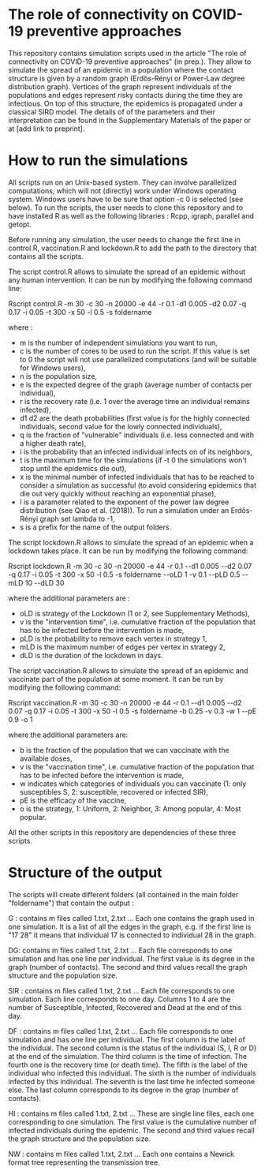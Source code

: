 # The role of connectivity on COVID-19 preventive approaches

This repository contains simulation scripts used in the article "The role of connectivity on COVID-19 preventive approaches" (in prep.). 
They allow to simulate the spread of an epidemic in a population where the contact structure is given by a random graph (Erdős-Rényi or Power-Law degree distribution graph). Vertices of the graph represent individuals of the populations and edges represent risky contacts during the time they are infectious. On top of this structure, the epidemics is propagated under a classical SIRD model. The details of of the parameters and their interpretation can be found in the Supplementary Materials of the paper or at [add link to preprint].


# How to run the simulations
All scripts run on an Unix-based system. They can involve parallelized computations, which will not (directly) work under Windows operating system. Windows users have to be sure that option -c 0 is selected (see below). 
To run the scripts, the user needs to clone this repository and to have installed R as well as the following libraries : Rcpp, igraph, parallel and getopt.

Before running any simulation, the user needs to change the first line in control.R, vaccination.R and lockdown.R to add the path to the directory that contains all the scripts.


The script control.R allows to simulate the spread of an epidemic without any human intervention. 
It can be run by modifying the following command line: 

Rscript control.R -m 30 -c 30 -n 20000 -e 44 -r 0.1 -d1 0.005 -d2 0.07 -q 0.17  -i 0.05 -t 300 -x 50 -l 0.5 -s foldername  

where : 
 - m is the number of independent simulations you want to run,
 - c is the number of cores to be used to run the script. If this value is set to 0 the script will not use parallelized computations (and will be suitable for Windows users),
 - n is the population size,
 - e is the expected degree of the graph (average number of contacts per individual),
 - r is the recovery rate (i.e. 1 over the average time an individual remains infected),
 - d1 d2 are the death probabilities (first value is for the highly connected individuals, second value for the lowly connected individuals),
 - q is the fraction of "vulnerable" individuals (i.e. less  connected and with a higher death rate),
 - i is the probability that an infected individual infects on of its neighbors,
 - t is the maximum time for the simulations (if -t 0 the simulations won't stop until the epidemics die out),
 - x is the minimal number of infected individuals that has to be reached to consider a simulation as successful (to avoid considering epidemics that die out very quickly without reaching an exponential phase), 
 - l is a parameter related to the exponent of the power law degree distribution (see Qiao et al. (2018)). To run a simulation under an Erdős-Rényi graph set lambda to -1,
 - s is a prefix for the name of the output folders. 



The script lockdown.R allows to simulate the spread of an epidemic when a lockdown takes place. It can be run by  modifying  the following command:

Rscript lockdown.R -m 30 -c 30 -n 20000 -e 44 -r 0.1 --d1 0.005 --d2 0.07 -q 0.17  -i 0.05 -t 300 -x 50 -l 0.5 -s foldername --oLD 1 -v 0.1 --pLD 0.5 --mLD 10 --dLD 30

where the additional parameters are : 
 - oLD is strategy of the Lockdown (1 or 2, see Supplementary Methods),
 - v is the "intervention time", i.e. cumulative fraction of the population that has to be infected  before the intervention is made,
 - pLD is the probability to remove each vertex in strategy 1, 
 - mLD is the maximum number of edges per vertex in strategy 2,
 - dLD is the duration of the lockdown in days.
 
 

The script vaccination.R allows to simulate the spread of an epidemic and vaccinate part of the population at some moment. It can be run by  modifying  the following command:

Rscript vaccination.R  -m 30 -c 30 -n 20000 -e 44 -r 0.1  --d1 0.005 --d2 0.07 -q 0.17 -i 0.05 -t 300 -x 50 -l 0.5 -s foldername -b 0.25 -v 0.3 -w 1 --pE 0.9 -o 1

where the additional parameters are: 
 - b is the fraction of the population that we can vaccinate with the available doses,
 - v is the  "vaccination time", i.e. cumulative fraction of the population that has to be infected  before the intervention is made,
 - w indicates which categories of individuals you can vaccinate (1: only susceptibles S, 2: susceptible, recovered or infected SIR),
 - pE is the efficacy of the vaccine,
 - o is the strategy,  1: Uniform, 2: Neighbor, 3: Among popular, 4: Most popular.
 


All the other scripts in this repository are dependencies of these three scripts. 

# Structure of the output

The scripts will create different folders (all contained in the main folder "foldername") that contain the output : 

G : contains m files called 1.txt, 2.txt ... Each one contains the graph used in one simulation. It is a list of all the edges in the graph, e.g. if the first line is "17 28" it means that individual 17 is connected to individual 28 in the graph.

DG:  contains m files called 1.txt, 2.txt ... Each file corresponds to one simulation and has one line per individual. The first value is its degree in the graph (number of contacts). The second and third values recall the graph structure and the population size.

SIR : contains m files called 1.txt, 2.txt ... Each file corresponds to one simulation. Each line corresponds to one day. Columns 1 to 4 are the number of Susceptible, Infected, Recovered and Dead at the end of this day. 

DF : contains m files called 1.txt, 2.txt ... Each file corresponds to one simulation and has one line per individual. The first column is the label of the individual. The second column is the status of the individual (S, I, R or D) at the end of the simulation. The third column is the time of infection. The fourth one is the recovery time (or death time). The fifth is the label of the individual who infected this individual. The sixth is the number of individuals infected by this individual. The seventh is the last time he infected someone else. The last column corresponds to its degree in the grap (number of contacts).

HI : contains m files called 1.txt, 2.txt ...  These are single line files, each one corresponding to one simulation. The first value is the cumulative number of infected individuals during the epidemic. The second and third values recall the graph structure and the population size.

NW : contains m files called 1.txt, 2.txt ... Each one contains a Newick format tree representing the transmission tree.





